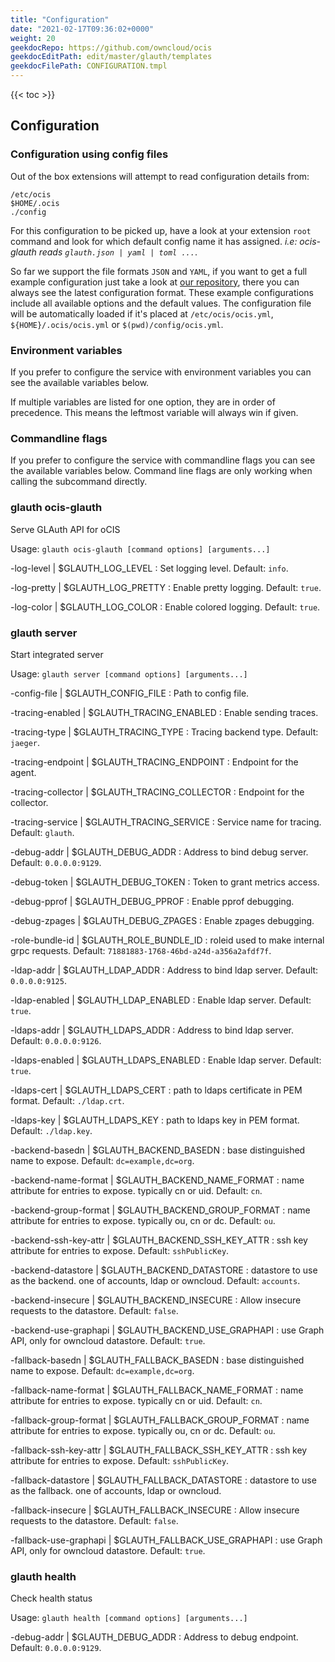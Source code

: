 ```yaml
---
title: "Configuration"
date: "2021-02-17T09:36:02+0000"
weight: 20
geekdocRepo: https://github.com/owncloud/ocis
geekdocEditPath: edit/master/glauth/templates
geekdocFilePath: CONFIGURATION.tmpl
---
```


{{< toc >}}

## Configuration

### Configuration using config files

Out of the box extensions will attempt to read configuration details from:

```console
/etc/ocis
$HOME/.ocis
./config
```

For this configuration to be picked up, have a look at your extension `root` command and look for which default config name it has assigned. *i.e: ocis-glauth reads `glauth.json | yaml | toml ...`*.

So far we support the file formats `JSON` and `YAML`, if you want to get a full example configuration just take a look at [our repository](https://github.com/owncloud/ocis/tree/master/glauth/config), there you can always see the latest configuration format. These example configurations include all available options and the default values. The configuration file will be automatically loaded if it's placed at `/etc/ocis/ocis.yml`, `${HOME}/.ocis/ocis.yml` or `$(pwd)/config/ocis.yml`.

### Environment variables

If you prefer to configure the service with environment variables you can see the available variables below.

If multiple variables are listed for one option, they are in order of precedence. This means the leftmost variable will always win if given.

### Commandline flags

If you prefer to configure the service with commandline flags you can see the available variables below. Command line flags are only working when calling the subcommand directly.

### glauth ocis-glauth

Serve GLAuth API for oCIS

Usage: `glauth ocis-glauth [command options] [arguments...]`

-log-level |  $GLAUTH_LOG_LEVEL
: Set logging level. Default: `info`.

-log-pretty |  $GLAUTH_LOG_PRETTY
: Enable pretty logging. Default: `true`.

-log-color |  $GLAUTH_LOG_COLOR
: Enable colored logging. Default: `true`.

### glauth server

Start integrated server

Usage: `glauth server [command options] [arguments...]`

-config-file |  $GLAUTH_CONFIG_FILE
: Path to config file.

-tracing-enabled |  $GLAUTH_TRACING_ENABLED
: Enable sending traces.

-tracing-type |  $GLAUTH_TRACING_TYPE
: Tracing backend type. Default: `jaeger`.

-tracing-endpoint |  $GLAUTH_TRACING_ENDPOINT
: Endpoint for the agent.

-tracing-collector |  $GLAUTH_TRACING_COLLECTOR
: Endpoint for the collector.

-tracing-service |  $GLAUTH_TRACING_SERVICE
: Service name for tracing. Default: `glauth`.

-debug-addr |  $GLAUTH_DEBUG_ADDR
: Address to bind debug server. Default: `0.0.0.0:9129`.

-debug-token |  $GLAUTH_DEBUG_TOKEN
: Token to grant metrics access.

-debug-pprof |  $GLAUTH_DEBUG_PPROF
: Enable pprof debugging.

-debug-zpages |  $GLAUTH_DEBUG_ZPAGES
: Enable zpages debugging.

-role-bundle-id |  $GLAUTH_ROLE_BUNDLE_ID
: roleid used to make internal grpc requests. Default: `71881883-1768-46bd-a24d-a356a2afdf7f`.

-ldap-addr |  $GLAUTH_LDAP_ADDR
: Address to bind ldap server. Default: `0.0.0.0:9125`.

-ldap-enabled |  $GLAUTH_LDAP_ENABLED
: Enable ldap server. Default: `true`.

-ldaps-addr |  $GLAUTH_LDAPS_ADDR
: Address to bind ldap server. Default: `0.0.0.0:9126`.

-ldaps-enabled |  $GLAUTH_LDAPS_ENABLED
: Enable ldap server. Default: `true`.

-ldaps-cert |  $GLAUTH_LDAPS_CERT
: path to ldaps certificate in PEM format. Default: `./ldap.crt`.

-ldaps-key |  $GLAUTH_LDAPS_KEY
: path to ldaps key in PEM format. Default: `./ldap.key`.

-backend-basedn |  $GLAUTH_BACKEND_BASEDN
: base distinguished name to expose. Default: `dc=example,dc=org`.

-backend-name-format |  $GLAUTH_BACKEND_NAME_FORMAT
: name attribute for entries to expose. typically cn or uid. Default: `cn`.

-backend-group-format |  $GLAUTH_BACKEND_GROUP_FORMAT
: name attribute for entries to expose. typically ou, cn or dc. Default: `ou`.

-backend-ssh-key-attr |  $GLAUTH_BACKEND_SSH_KEY_ATTR
: ssh key attribute for entries to expose. Default: `sshPublicKey`.

-backend-datastore |  $GLAUTH_BACKEND_DATASTORE
: datastore to use as the backend. one of accounts, ldap or owncloud. Default: `accounts`.

-backend-insecure |  $GLAUTH_BACKEND_INSECURE
: Allow insecure requests to the datastore. Default: `false`.

-backend-use-graphapi |  $GLAUTH_BACKEND_USE_GRAPHAPI
: use Graph API, only for owncloud datastore. Default: `true`.

-fallback-basedn |  $GLAUTH_FALLBACK_BASEDN
: base distinguished name to expose. Default: `dc=example,dc=org`.

-fallback-name-format |  $GLAUTH_FALLBACK_NAME_FORMAT
: name attribute for entries to expose. typically cn or uid. Default: `cn`.

-fallback-group-format |  $GLAUTH_FALLBACK_GROUP_FORMAT
: name attribute for entries to expose. typically ou, cn or dc. Default: `ou`.

-fallback-ssh-key-attr |  $GLAUTH_FALLBACK_SSH_KEY_ATTR
: ssh key attribute for entries to expose. Default: `sshPublicKey`.

-fallback-datastore |  $GLAUTH_FALLBACK_DATASTORE
: datastore to use as the fallback. one of accounts, ldap or owncloud.

-fallback-insecure |  $GLAUTH_FALLBACK_INSECURE
: Allow insecure requests to the datastore. Default: `false`.

-fallback-use-graphapi |  $GLAUTH_FALLBACK_USE_GRAPHAPI
: use Graph API, only for owncloud datastore. Default: `true`.

### glauth health

Check health status

Usage: `glauth health [command options] [arguments...]`

-debug-addr |  $GLAUTH_DEBUG_ADDR
: Address to debug endpoint. Default: `0.0.0.0:9129`.

